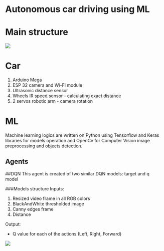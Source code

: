 

# Autonomous car driving using ML 


# Main structure
![](https://supercoolserver.azurewebsites.net/assets/img/arduino_structure.jpg)

# Car
1. Arduino Mega
2. ESP 32 camera and Wi-Fi module
3. Ultrasonic distance sensor
4. Wheels IR speed sensor - calculating exact distance
5. 2 servos robotic arm - camera rotation

# ML

Machine learning logics are written on Python using Tensorflow and Keras libraries for models operation and OpenCv for Computer Vision image preprocessing and objects detection.

## Agents

##DQN
This agent is created of two similar DQN models: target and q model

###Models structure
Inputs: 
1. Resized video frame in all RGB colors
2. BlackAndWhite thresholded image
3. Canny edges frame 
4. Distance

Output:
- Q value for each of the actions (Left, Right, Forward)

![](https://supercoolserver.azurewebsites.net/assets/img/DQN_qnetwork.png)

